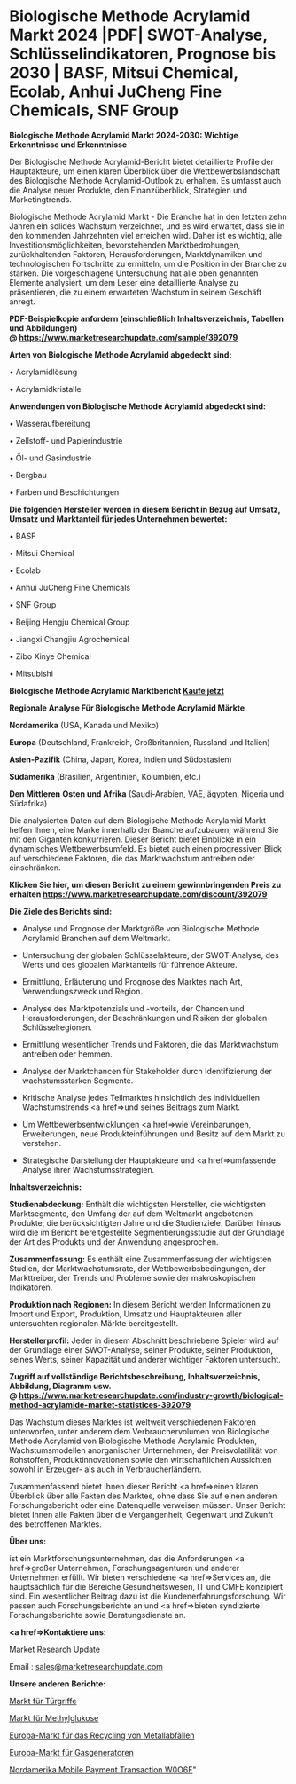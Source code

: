 # Biologische Methode Acrylamid Markt 2024 |PDF| SWOT-Analyse, Schlüsselindikatoren, Prognose bis 2030 | BASF, Mitsui Chemical, Ecolab, Anhui JuCheng Fine Chemicals, SNF Group

<strong>Biologische Methode Acrylamid Markt 2024-2030: Wichtige Erkenntnisse und Erkenntnisse</strong>

Der Biologische Methode Acrylamid-Bericht bietet detaillierte Profile der Hauptakteure, um einen klaren Überblick über die Wettbewerbslandschaft des Biologische Methode Acrylamid-Outlook zu erhalten. Es umfasst auch die Analyse neuer Produkte, den Finanzüberblick, Strategien und Marketingtrends.

Biologische Methode Acrylamid Markt - Die Branche hat in den letzten zehn Jahren ein solides Wachstum verzeichnet, und es wird erwartet, dass sie in den kommenden Jahrzehnten viel erreichen wird. Daher ist es wichtig, alle Investitionsmöglichkeiten, bevorstehenden Marktbedrohungen, zurückhaltenden Faktoren, Herausforderungen, Marktdynamiken und technologischen Fortschritte zu ermitteln, um die Position in der Branche zu stärken. Die vorgeschlagene Untersuchung hat alle oben genannten Elemente analysiert, um dem Leser eine detaillierte Analyse zu präsentieren, die zu einem erwarteten Wachstum in seinem Geschäft anregt.

<strong><b>PDF-Beispielkopie anfordern (einschließlich Inhaltsverzeichnis, Tabellen und Abbildungen) @ </b></strong><strong><a href=https://www.marketresearchupdate.com/sample/392079><strong>https://www.marketresearchupdate.com/sample/392079</u></a></strong></strong>

<strong>Arten von Biologische Methode Acrylamid abgedeckt sind:</strong>

• Acrylamidlösung

• Acrylamidkristalle

<strong>Anwendungen von Biologische Methode Acrylamid abgedeckt sind:</strong>

• Wasseraufbereitung

• Zellstoff- und Papierindustrie

• Öl- und Gasindustrie

• Bergbau

• Farben und Beschichtungen

<strong>Die folgenden Hersteller werden in diesem Bericht in Bezug auf Umsatz, Umsatz und Marktanteil für jedes Unternehmen bewertet:</strong>

• BASF

• Mitsui Chemical

• Ecolab

• Anhui JuCheng Fine Chemicals

• SNF Group

• Beijing Hengju Chemical Group

• Jiangxi Changjiu Agrochemical

• Zibo Xinye Chemical

• Mitsubishi

<strong>Biologische Methode Acrylamid Marktbericht <a href=https://www.marketresearchupdate.com/buynow/392079>Kaufe jetzt</a></strong>

<strong>Regionale Analyse Für Biologische Methode Acrylamid Märkte</strong>

<strong>Nordamerika</strong> (USA, Kanada und Mexiko)

<strong>Europa</strong> (Deutschland, Frankreich, Großbritannien, Russland und Italien)

<strong>Asien-Pazifik</strong> (China, Japan, Korea, Indien und Südostasien)

<strong>Südamerika</strong> (Brasilien, Argentinien, Kolumbien, etc.)

<strong>Den Mittleren</strong> <strong>Osten und Afrika</strong> (Saudi-Arabien, VAE, ägypten, Nigeria und Südafrika)

Die analysierten Daten auf dem Biologische Methode Acrylamid Markt helfen Ihnen, eine Marke innerhalb der Branche aufzubauen, während Sie mit den Giganten konkurrieren. Dieser Bericht bietet Einblicke in ein dynamisches Wettbewerbsumfeld. Es bietet auch einen progressiven Blick auf verschiedene Faktoren, die das Marktwachstum antreiben oder einschränken.

<strong>Klicken Sie hier, um diesen Bericht zu einem gewinnbringenden Preis zu erhalten
</strong><strong><a href=https://www.marketresearchupdate.com/discount/392079>https://www.marketresearchupdate.com/discount/392079</b></u></strong></a>

<strong>Die Ziele des Berichts sind:</strong>

- Analyse und Prognose der Marktgröße von Biologische Methode Acrylamid Branchen auf dem Weltmarkt.

- Untersuchung der globalen Schlüsselakteure, der SWOT-Analyse, des Werts und des globalen Marktanteils für führende Akteure.

- Ermittlung, Erläuterung und Prognose des Marktes nach Art, Verwendungszweck und Region.

- Analyse des Marktpotenzials und -vorteils, der Chancen und Herausforderungen, der Beschränkungen und Risiken der globalen Schlüsselregionen.

- Ermittlung wesentlicher Trends und Faktoren, die das Marktwachstum antreiben oder hemmen.

- Analyse der Marktchancen für Stakeholder durch Identifizierung der wachstumsstarken Segmente.

- Kritische Analyse jedes Teilmarktes hinsichtlich des individuellen Wachstumstrends <a href=>und</a> seines Beitrags zum Markt.

- Um Wettbewerbsentwicklungen <a href=>wie</a> Vereinbarungen, Erweiterungen, neue Produkteinführungen und Besitz auf dem Markt zu verstehen.

- Strategische Darstellung der Hauptakteure und <a href=>umfas</a>sende Analyse ihrer Wachstumsstrategien.

<strong>Inhaltsverzeichnis:</strong>

<strong>Studienabdeckung:</strong> Enthält die wichtigsten Hersteller, die wichtigsten Marktsegmente, den Umfang der auf dem Weltmarkt angebotenen Produkte, die berücksichtigten Jahre und die Studienziele. Darüber hinaus wird die im Bericht bereitgestellte Segmentierungsstudie auf der Grundlage der Art des Produkts und der Anwendung angesprochen.

<strong>Zusammenfassung:</strong> Es enthält eine Zusammenfassung der wichtigsten Studien, der Marktwachstumsrate, der Wettbewerbsbedingungen, der Markttreiber, der Trends und Probleme sowie der makroskopischen Indikatoren.

<strong>Produktion nach Regionen:</strong> In diesem Bericht werden Informationen zu Import und Export, Produktion, Umsatz und Hauptakteuren aller untersuchten regionalen Märkte bereitgestellt.

<strong>Herstellerprofil:</strong> Jeder in diesem Abschnitt beschriebene Spieler wird auf der Grundlage einer SWOT-Analyse, seiner Produkte, seiner Produktion, seines Werts, seiner Kapazität und anderer wichtiger Faktoren untersucht.

<strong><b>Zugriff auf vollständige Berichtsbeschreibung, Inhaltsverzeichnis, Abbildung, Diagramm usw. @ </b></strong><strong><a href=https://www.marketresearchupdate.com/industry-growth/biological-method-acrylamide-market-statistices-392079>https://www.marketresearchupdate.com/industry-growth/biological-method-acrylamide-market-statistices-392079</a></strong>

Das Wachstum dieses Marktes ist weltweit verschiedenen Faktoren unterworfen, unter anderem dem Verbrauchervolumen von Biologische Methode Acrylamid von Biologische Methode Acrylamid Produkten, Wachstumsmodellen anorganischer Unternehmen, der Preisvolatilität von Rohstoffen, Produktinnovationen sowie den wirtschaftlichen Aussichten sowohl in Erzeuger- als auch in Verbraucherländern.

Zusammenfassend bietet Ihnen dieser Bericht <a href=>einen</a> klaren Überblick über alle Fakten des Marktes, ohne dass Sie auf einen anderen Forschungsbericht oder eine Datenquelle verweisen müssen. Unser Bericht bietet Ihnen alle Fakten über die Vergangenheit, Gegenwart und Zukunft des betroffenen Marktes.

<strong>Über uns:</strong>

 ist ein Marktforschungsunternehmen, das die Anforderungen <a href=>großer</a> Unternehmen, Forschungsagenturen und anderer Unternehmen erfüllt. Wir bieten verschiedene <a href=>Services</a> an, die hauptsächlich für die Bereiche Gesundheitswesen, IT und CMFE konzipiert sind. Ein wesentlicher Beitrag dazu ist die Kundenerfahrungsforschung. Wir passen auch Forschungsberichte an und <a href=>bieten</a> syndizierte Forschungsberichte sowie Beratungsdienste an.

<strong><a href=>Kontaktiere uns:</a></strong>

Market Research Update

Email : sales@marketresearchupdate.com

<strong>Unsere anderen Berichte:</strong>

<a href=https://www.linkedin.com/pulse/door-handle-market-size-analysis-leading-manufacturers>Markt für Türgriffe</a>

<a href=https://www.linkedin.com/pulse/methyl-glucose-market-size-trends-consumption>Markt für Methylglukose</a>

<a href=https://www.linkedin.com/pulse/europe-metal-waste-recycling-market-size-industry>Europa-Markt für das Recycling von Metallabfällen</a>

<a href=https://www.linkedin.com/pulse/europe-gas-generator-market-trends-2023-updated>Europa-Markt für Gasgeneratoren</a>

<a href=https://www.linkedin.com/pulse/north-america-mobile-payment-transaction-w0o6f/>Nordamerika Mobile Payment Transaction W0O6F</a>"
